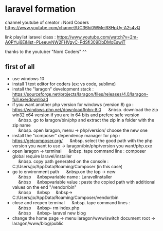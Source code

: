 # laravel formation

channel youtube of creator : Nord Coders https://www.youtube.com/channel/UC36hi0WMeiR8HpUy-A2s4vQ

link playlist laravel class : https://www.youtube.com/watch?v=2m-A0PYuj6E&list=PLeeuvNW2FHVgvC-PdSfi309DbDMoEswiT

thanks to the youtuber "Nord Coders" ^^


first of all
--------------

- use windows 10
- install 1 text editor for coders (ex: vs code, sublime)
- install the "laragon" development stack : https://sourceforge.net/projects/laragon/files/releases/4.0/laragon-full.exe/download
- if you want another php version for windows (version 8) go : https://windows.php.net/download#php-8.0 
	&nbsp;&nbsp;&nbsp;&nbsp;&nbsp;&nbsp. download the zip win32 x64 version if you are in 64 bits and prefere safe version\
	&nbsp;&nbsp;&nbsp;&nbsp;&nbsp;&nbsp. go to laragon/bin/php and extract the zip in a folder with the zip name\
	&nbsp;&nbsp;&nbsp;&nbsp;&nbsp;&nbsp. open laragon, menu -> php/version/ choose the new one
- install the "composer" dependency manager for php  : https://getcomposer.org/
	&nbsp;&nbsp;&nbsp;&nbsp;&nbsp;&nbsp. select the good path with the php version you want to use -> laragon/bin/php/version you want/php.exe
- open laragon -> terminal
	&nbsp;&nbsp;&nbsp;&nbsp;&nbsp;&nbsp. tape command line : composer global require laravel/installer\
	&nbsp;&nbsp;&nbsp;&nbsp;&nbsp;&nbsp. copy path generated on the console : C:/Users/jo/AppData/Roaming/Composer (in this case)
- go to environment path
	&nbsp;&nbsp;&nbsp;&nbsp;&nbsp;&nbsp.on the top -> new\
		&nbsp;&nbsp;&nbsp;&nbsp;&nbsp;&nbsp&nbsp;&nbsp;&nbsp;&nbsp;&nbsp;&nbspvariable name : LaravelInstaller\
		&nbsp;&nbsp;&nbsp;&nbsp;&nbsp;&nbsp&nbsp;&nbsp;&nbsp;&nbsp;&nbsp;&nbspvariable value : paste the copied path with additional values on the end "/vendor/bin"\
			&nbsp;&nbsp;&nbsp;&nbsp;&nbsp;&nbsp&nbsp;&nbsp;&nbsp;&nbsp;&nbsp;&nbsp&nbsp;&nbsp;&nbsp;&nbsp;&nbsp;&nbsp-> C:/Users/jo/AppData/Roaming/Composer/vendor/bin
- close and reopen terminal
	&nbsp;&nbsp;&nbsp;&nbsp;&nbsp;&nbsp. tape command lines :\
		&nbsp;&nbsp;&nbsp;&nbsp;&nbsp;&nbsp&nbsp;&nbsp;&nbsp;&nbsp;&nbsp;&nbsp- rm index.php\
		&nbsp;&nbsp;&nbsp;&nbsp;&nbsp;&nbsp&nbsp;&nbsp;&nbsp;&nbsp;&nbsp;&nbsp- laravel new blog
- change the home page -> menu laragon/www/switch document root -> laragon/www/blog/public
